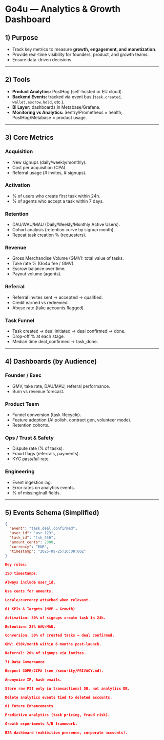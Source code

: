 # Go4u — Analytics & Growth Dashboard

## 1) Purpose
- Track key metrics to measure **growth, engagement, and monetization**.  
- Provide real-time visibility for founders, product, and growth teams.  
- Ensure data-driven decisions.

---

## 2) Tools
- **Product Analytics:** PostHog (self-hosted or EU cloud).  
- **Backend Events:** tracked via event bus (`task.created`, `wallet.escrow.hold`, etc.).  
- **BI Layer:** dashboards in Metabase/Grafana.  
- **Monitoring vs Analytics:** Sentry/Prometheus = health; PostHog/Metabase = product usage.

---

## 3) Core Metrics

### Acquisition
- New signups (daily/weekly/monthly).  
- Cost per acquisition (CPA).  
- Referral usage (# invites, # signups).  

### Activation
- % of users who create first task within 24h.  
- % of agents who accept a task within 7 days.  

### Retention
- DAU/WAU/MAU (Daily/Weekly/Monthly Active Users).  
- Cohort analysis (retention curve by signup month).  
- Repeat task creation % (requesters).  

### Revenue
- Gross Merchandise Volume (GMV): total value of tasks.  
- Take rate % (Go4u fee / GMV).  
- Escrow balance over time.  
- Payout volume (agents).  

### Referral
- Referral invites sent → accepted → qualified.  
- Credit earned vs redeemed.  
- Abuse rate (fake accounts flagged).  

### Task Funnel
- Task created → deal initiated → deal confirmed → done.  
- Drop-off % at each stage.  
- Median time deal_confirmed → task_done.  

---

## 4) Dashboards (by Audience)

### Founder / Exec
- GMV, take rate, DAU/MAU, referral performance.  
- Burn vs revenue forecast.  

### Product Team
- Funnel conversion (task lifecycle).  
- Feature adoption (AI polish, contract gen, volunteer mode).  
- Retention cohorts.  

### Ops / Trust & Safety
- Dispute rate (% of tasks).  
- Fraud flags (referrals, payments).  
- KYC pass/fail rate.  

### Engineering
- Event ingestion lag.  
- Error rates on analytics events.  
- % of missing/null fields.  

---

## 5) Events Schema (Simplified)

```json
{
  "event": "task.deal.confirmed",
  "user_id": "usr_123",
  "task_id": "tsk_456",
  "amount_cents": 2000,
  "currency": "EUR",
  "timestamp": "2025-09-25T10:00:00Z"
}

Key rules:

ISO timestamps.

Always include user_id.

Use cents for amounts.

Locale/currency attached when relevant.

6) KPIs & Targets (MVP → Growth)

Activation: 30% of signups create task in 24h.

Retention: 25% WAU/MAU.

Conversion: 50% of created tasks → deal confirmed.

GMV: €50k/month within 6 months post-launch.

Referral: 20% of signups via invites.

7) Data Governance

Respect GDPR/CCPA (see /security/PRIVACY.md).

Anonymize IP, hash emails.

Store raw PII only in transactional DB, not analytics DB.

Delete analytics events tied to deleted accounts.

8) Future Enhancements

Predictive analytics (task pricing, fraud risk).

Growth experiments A/B framework.

B2B dashboard (exhibition presence, corporate accounts).
